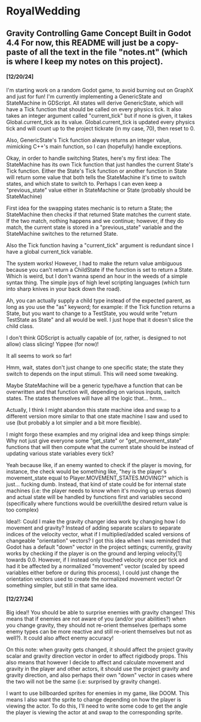 # RoyalWedding
Gravity Controlling Game Concept Built in Godot 4.4
For now, this README will just be a copy-paste of all the text in the file "notes.nt" (which is where I keep my notes on this project).
---
#### [12/20/24]
I'm starting work on a random Godot game, to avoid burning out on GraphX and just for fun! I'm currently implementing a GenericState and StateMachine in GDScript. All states will derive GenericState, which will have a Tick function that should be called on every physics tick. It also takes an integer argument called "current_tick" but if none is given, it takes Global.current_tick as its value. Global.current_tick is updated every physics tick and will count up to the project tickrate (in my case, 70), then reset to 0.

Also, GenericState's Tick function always returns an integer value, mimicking C++'s main function, so I can (hopefully) handle exceptions.

Okay, in order to handle switching States, here's my first idea:
	The StateMachine has its own Tick function that just handles the current State's Tick function. Either the State's Tick function or another function in State will return some value that both tells the StateMachine it's time to switch states, and which state to switch to. Perhaps I can even keep a "previous_state" value either in StateMachine or State (probably should be StateMachine)

First idea for the swapping states mechanic is to return a State; the StateMachine then checks if that returned State matches the current state. If the two match, nothing happens and we continue; however, if they do match, the current state is stored in a "previous_state" variable and the StateMachine switches to the returned State.

Also the Tick function having a "current_tick" argument is redundant since I have a global current_tick variable.

The system works! However, I had to make the return value ambiguous because you can't return a ChildState if the function is set to return a State. Which is weird, but I don't wanna spend an hour in the weeds of a simple syntax thing. The simple joys of high level scripting languages (which turn into sharp knives in your back down the road).

Ah, you can actually supply a child type instead of the expected parent, as long as you use the "as" keyword; for example: if the Tick function returns a State, but you want to change to a TestState, you would write "return TestState as State" and all would be well. I just hope that it doesn't slice the child class.

I don't think GDScript is actually capable of (or, rather, is designed to not allow) class slicing! Yippee (for now)!

It all seems to work so far!

Hmm, wait, states don't just change to one specific state; the state they switch to depends on the input stimuli. This will need some tweaking.

Maybe StateMachine will be a generic type/have a function that can be overwritten and that function will, depending on various inputs, switch states. The states themselves will have all the logic that... hmm...

Actually, I think I might abandon this state machine idea and swap to a different version more similar to that one state machine I saw and used to use (but probably a lot simpler and a bit more flexible).

I might forgo these examples and my original idea and keep things simple:
	Why not just give everyone some "get_state" or "get_movement_state" functions that will then compute what the current state should be instead of updating various state variables every tick?

Yeah because like, if an enemy wanted to check if the player is moving, for instance, the check would be something like, "hey is the player's movement_state equal to Player.MOVEMENT_STATES.MOVING?" which is just... fucking dumb. Instead, that kind of state could be for internal state machines (i.e: the player needs to know when it's moving up versus down) and actual state will be handled by functions first and variables second (specifically where functions would be overkill/the desired return value is too complex)

Idea!!:
	Could I make the gravity changer idea work by changing how I do movement and gravity? Instead of adding separate scalars to separate indices of the velocity vector, what if I multiplied/added scaled versions of changeable "orientation" vectors? I got this idea when I was reminded that Godot has a default "down" vector in the project settings; currently, gravity works by checking if the player is on the ground and lerping velocity[1] towards 0.0. However, if I instead only touched velocity once per tick and had it be affected by a normalized "movement" vector (scaled by speed variables either before or during this process), I could just change the orientation vectors used to create the normalized movement vector! Or something simpler, but still in that same idea.

#### [12/27/24]
Big idea!! You should be able to surprise enemies with gravity changes! This means that if enemies are not aware of you (and/or your abilities?) when you change gravity, they should not re-orient themselves (perhaps some enemy types can be more reactive and still re-orient themselves but not as well?). It could also affect enemy accuracy!

On this note: when gravity gets changed, it should affect the project gravity scalar and gravity direction vector in order to affect rigidbody props. This also means that however I decide to affect and calculate movement and gravity in the player and other actors, it should use the project gravity and gravity direction, and also perhaps their own "down" vector in cases where the two will not be the same (i.e: surprised by gravity change).

I want to use billboarded sprites for enemies in my game, like DOOM. This means I also want the sprite to change depending on how the player is viewing the actor. To do this, I'll need to write some code to get the angle the player is viewing the actor at and swap to the corresponding sprite.